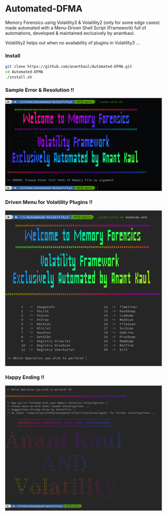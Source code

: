 # Automated-DFMA
Memory Forensics using Volatility3 & Volatility2 (only for some edge cases) made automated with a Menu-Driven Shell Script (Framework) full of automations, developed & maintained exclusively by anantkaul.

Volatility2 helps out when no availability of plugins in Volatility3 ...

### Install
```sh
git clone https://github.com/anantkaul/Automated-DFMA.git
cd Automated-DFMA
./install.sh
```

### Sample Error & Resolution !!
<img src="images/error.png">

### Driven Menu for Volatility Plugins !!
<img src="images/menu_driven.png">

### Happy Ending !!
<img src="images/good_bye.png">

